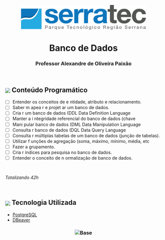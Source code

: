 <p align="center">
<img height="80px" src="assets/logoSerratec.png" alt="logo serratec">
</p>

<h1 align="center">Banco de Dados</h1>
<!--<h2 align="center">Grupo 01 - Turma 04</h2>-->
<h3 align="center">Professor Alexandre de Oliveira Paixão</h3>

<!--
## <img  height="50px" align="center" src="https://user-images.githubusercontent.com/57602117/114129487-07b9b880-98d5-11eb-9ebb-10ccd48c2eeb.png"> Integrantes
- [Caio Rodrigues](https://github.com/raiocodrigues)
- [Frederico Stilpen](https://github.com/FredericoStilpen)
- [Gabriel Macedo Araújo](https://github.com/M4G1Ck)
- [João Paulo Bade](https://github.com/JpBade)
- [Marcos Paulo Marques Corrêa](https://github.com/marcosbarker)
- [Volnei Neves](https://github.com/Volneineves)
  -->

</br>

## <img  height="40px" align="center" src="https://emojis.slackmojis.com/emojis/images/1589877402/9116/excuseme.gif?1589877402"> Conteúdo Programático

- [ ] Entender os conceitos de e ntidade, atributo e relacionamento.
- [ ] Saber m apea r e projet ar um banco de dados.
- [ ] Cria r um banco de dados (DDL Data Definition Language
- [ ] Manter a i ntegridade referencial do banco de dados (chave
- [ ] Mani pular banco de dados (DML Data Manipulation Language
- [ ] Consulta r banco de dados (DQL Data Query Language
- [ ] Consulta r múltiplas tabelas de um banco de dados (junção de tabelas).
- [ ] Utilizar f unções de agregação (soma, máximo, mínimo, média, etc
- [ ] Fazer a grupamento.
- [ ] Cria r índices para pesquisa no banco de dados.
- [ ] Entender o conceito de n ormalização de banco de dados.

<br/>

*Totalizando 42h*

<br/>

## <img  height="40px" align="center" src="https://slackmojis.com/emojis/4418-google_docs/download"> Tecnologia Utilizada

- [PostgreSQL](https://www.postgresql.org/)
- [DBeaver](https://dbeaver.io/)

<h3><p align="center">
<img  height="70px" src="https://emojis.slackmojis.com/emojis/images/1571497805/6730/data.png?1571497805">Base</h3> 
</p>

<!--
## <img  height="50px" align="center" src="https://emojis.slackmojis.com/emojis/images/1464135097/464/fb-like.gif?1464135097"> Contribuidores

<table>
  <tr>
    <td align="center">
      <a href="https://github.com/raiocodrigues">
        <img src="https://avatars.githubusercontent.com/u/82115790?v=4" width="100px;" alt="Avatar Caio Rodrigues"/><br>
        <sub>
          <b>Caio Rodrigues</b>
        </sub>
      </a>
    </td>
    <td align="center">
      <a href="https://github.com/FredericoStilpen">
        <img src="https://avatars.githubusercontent.com/u/82114348?v=4" width="100px;" alt="Avatar Frederico Stilpen"/><br>
        <sub>
          <b>Frederico Stilpen</b>
        </sub>
      </a><br>
    </td>
    <td align="center">
      <a href="https://github.com/M4G1Ck">
        <img src="https://avatars.githubusercontent.com/u/79328112?v=4" width="100px;" alt="Avatar Gabriel Macedo Araújo"/><br>
        <sub>
          <b>Gabriel Macedo Araújoo</b>
        </sub>
      </a><br>
    </td>
    <td align="center">
      <a href="https://github.com/JpBade">
        <img src="https://avatars.githubusercontent.com/u/82114843?v=4" width="100px;" alt="Avatar João Paulo Bade"/><br>
        <sub>
          <b>João Paulo Bade</b>
        </sub>
      </a><br>
    </td>
    <td align="center">
      <a href="https://github.com/marcosbarker">
        <img src="https://avatars.githubusercontent.com/u/57602117?v=4" width="100px;" alt="Avatar Marcos Paulo Marques Corrêa"/><br>
        <sub>
          <b>Marcos Paulo Marques Corrêa</b>
        </sub>
      </a><br>
    </td>
    <td align="center">
      <a href="https://github.com/Volneineves">
        <img src="https://avatars.githubusercontent.com/u/82004090?v=4" width="100px;" alt="Avatar Volnei Neves"/><br>
        <sub>
          <b>Volnei Neves</b>
        </sub>
      </a><br>
    </td>
</table>
-->